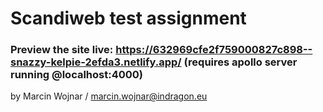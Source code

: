 # Scandiweb test assignment

### Preview the site live: https://632969cfe2f759000827c898--snazzy-kelpie-2efda3.netlify.app/ (requires apollo server running @localhost:4000)

by Marcin Wojnar / marcin.wojnar@indragon.eu
